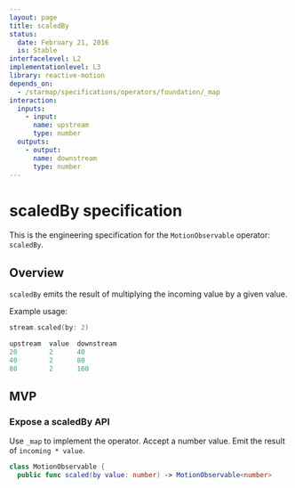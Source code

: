 ```yaml
---
layout: page
title: scaledBy
status:
  date: February 21, 2016
  is: Stable
interfacelevel: L2
implementationlevel: L3
library: reactive-motion
depends_on:
  - /starmap/specifications/operators/foundation/_map
interaction:
  inputs:
    - input:
      name: upstream
      type: number
  outputs:
    - output:
      name: downstream
      type: number
---
```


# scaledBy specification

This is the engineering specification for the `MotionObservable` operator: `scaledBy`.

## Overview

`scaledBy` emits the result of multiplying the incoming value by a given value.

Example usage:

```swift
stream.scaled(by: 2)

upstream  value  downstream
20        2      40
40        2      80
80        2      160
```

## MVP

### Expose a scaledBy API

Use `_map` to implement the operator. Accept a number value. Emit the result of `incoming * value`.

```swift
class MotionObservable {
  public func scaled(by value: number) -> MotionObservable<number>
```
